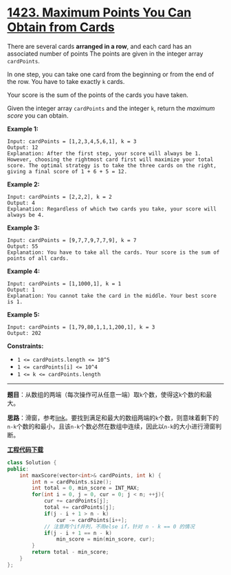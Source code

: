 # [1423. Maximum Points You Can Obtain from Cards](https://leetcode.com/problems/maximum-points-you-can-obtain-from-cards/)

There are several cards **arranged in a row**, and each card has an associated number of points The points are given in the integer array `cardPoints`.

In one step, you can take one card from the beginning or from the end of the row. You have to take exactly `k` cards.

Your score is the sum of the points of the cards you have taken.

Given the integer array `cardPoints` and the integer `k`, return the *maximum score* you can obtain.

**Example 1:**

```
Input: cardPoints = [1,2,3,4,5,6,1], k = 3
Output: 12
Explanation: After the first step, your score will always be 1. However, choosing the rightmost card first will maximize your total score. The optimal strategy is to take the three cards on the right, giving a final score of 1 + 6 + 5 = 12.
```

**Example 2:**

```
Input: cardPoints = [2,2,2], k = 2
Output: 4
Explanation: Regardless of which two cards you take, your score will always be 4.
```

**Example 3:**

```
Input: cardPoints = [9,7,7,9,7,7,9], k = 7
Output: 55
Explanation: You have to take all the cards. Your score is the sum of points of all cards.
```

**Example 4:**

```
Input: cardPoints = [1,1000,1], k = 1
Output: 1
Explanation: You cannot take the card in the middle. Your best score is 1.
```

**Example 5:**

```
Input: cardPoints = [1,79,80,1,1,1,200,1], k = 3
Output: 202
```

**Constraints:**

- `1 <= cardPoints.length <= 10^5`
- `1 <= cardPoints[i] <= 10^4`
- `1 <= k <= cardPoints.length`

-----

**题目**：从数组的两端（每次操作可从任意一端）取`k`个数，使得这`k`个数的和最大。

**思路**：滑窗，参考[link](https://leetcode.com/problems/maximum-points-you-can-obtain-from-cards/discuss/597763/Python3-Easy-Sliding-Window-O(n)%3A-Find-minimum-subarray)。要找到满足和最大的数组两端的`k`个数，则意味着剩下的`n-k`个数的和最小，且该`n-k`个数必然在数组中连续，因此以`n-k`的大小进行滑窗判断。

[**工程代码下载**](https://github.com/shenkh/leetcode)

```cpp
class Solution {
public:
    int maxScore(vector<int>& cardPoints, int k) {
        int n = cardPoints.size();
        int total = 0, min_score = INT_MAX;
        for(int i = 0, j = 0, cur = 0; j < n; ++j){
            cur += cardPoints[j];
            total += cardPoints[j];
            if(j - i + 1 > n - k)
                cur -= cardPoints[i++];
            // 注意两个if并列，不用else if，针对 n - k == 0 的情况
            if(j - i + 1 == n - k)
                min_score = min(min_score, cur);
        }
        return total - min_score;
    }
};
```

